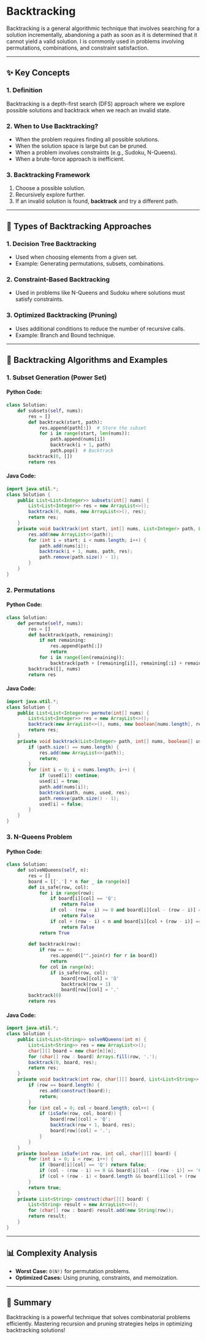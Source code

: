 
# Backtracking 

Backtracking is a general algorithmic technique that involves searching for a solution incrementally, abandoning a path as soon as it is determined that it cannot yield a valid solution. I  is commonly used in problems involving permutations, combinations, and constraint satisfaction.

---

## ✨ Key Concepts

### 1. **Definition**
Backtracking is a depth-first search (DFS) approach where we explore possible solutions and backtrack when we reach an invalid state.

### 2. **When to Use Backtracking?**
- When the problem requires finding all possible solutions.
- When the solution space is large but can be pruned.
- When a problem involves constraints (e.g., Sudoku, N-Queens).
- When a brute-force approach is inefficient.

### 3. **Backtracking Framework**
1. Choose a possible solution.
2. Recursively explore further.
3. If an invalid solution is found, **backtrack** and try a different path.

---

## 🌱 Types of Backtracking Approaches

### 1. **Decision Tree Backtracking**
   - Used when choosing elements from a given set.
   - Example: Generating permutations, subsets, combinations.

### 2. **Constraint-Based Backtracking**
   - Used in problems like N-Queens and Sudoku where solutions must satisfy constraints.
   
### 3. **Optimized Backtracking (Pruning)**
   - Uses additional conditions to reduce the number of recursive calls.
   - Example: Branch and Bound technique.

---

## 🌟 Backtracking Algorithms and Examples

### 1. **Subset Generation (Power Set)**
#### Python Code:
```python
class Solution:
    def subsets(self, nums):
        res = []
        def backtrack(start, path):
            res.append(path[:])  # Store the subset
            for i in range(start, len(nums)):
                path.append(nums[i])
                backtrack(i + 1, path)
                path.pop()  # Backtrack
        backtrack(0, [])
        return res
```

#### Java Code:
```java
import java.util.*;
class Solution {
    public List<List<Integer>> subsets(int[] nums) {
        List<List<Integer>> res = new ArrayList<>();
        backtrack(0, nums, new ArrayList<>(), res);
        return res;
    }
    private void backtrack(int start, int[] nums, List<Integer> path, List<List<Integer>> res) {
        res.add(new ArrayList<>(path));
        for (int i = start; i < nums.length; i++) {
            path.add(nums[i]);
            backtrack(i + 1, nums, path, res);
            path.remove(path.size() - 1);
        }
    }
}
```

### 2. **Permutations**
#### Python Code:
```python
class Solution:
    def permute(self, nums):
        res = []
        def backtrack(path, remaining):
            if not remaining:
                res.append(path[:])
                return
            for i in range(len(remaining)):
                backtrack(path + [remaining[i]], remaining[:i] + remaining[i+1:])
        backtrack([], nums)
        return res
```

#### Java Code:
```java
import java.util.*;
class Solution {
    public List<List<Integer>> permute(int[] nums) {
        List<List<Integer>> res = new ArrayList<>();
        backtrack(new ArrayList<>(), nums, new boolean[nums.length], res);
        return res;
    }
    private void backtrack(List<Integer> path, int[] nums, boolean[] used, List<List<Integer>> res) {
        if (path.size() == nums.length) {
            res.add(new ArrayList<>(path));
            return;
        }
        for (int i = 0; i < nums.length; i++) {
            if (used[i]) continue;
            used[i] = true;
            path.add(nums[i]);
            backtrack(path, nums, used, res);
            path.remove(path.size() - 1);
            used[i] = false;
        }
    }
}
```

### 3. **N-Queens Problem**
#### Python Code:
```python
class Solution:
    def solveNQueens(self, n):
        res = []
        board = [['.'] * n for _ in range(n)]
        def is_safe(row, col):
            for i in range(row):
                if board[i][col] == 'Q':
                    return False
                if col - (row - i) >= 0 and board[i][col - (row - i)] == 'Q':
                    return False
                if col + (row - i) < n and board[i][col + (row - i)] == 'Q':
                    return False
            return True
        
        def backtrack(row):
            if row == n:
                res.append(["".join(r) for r in board])
                return
            for col in range(n):
                if is_safe(row, col):
                    board[row][col] = 'Q'
                    backtrack(row + 1)
                    board[row][col] = '.'
        backtrack(0)
        return res
```

#### Java Code:
```java
import java.util.*;
class Solution {
    public List<List<String>> solveNQueens(int n) {
        List<List<String>> res = new ArrayList<>();
        char[][] board = new char[n][n];
        for (char[] row : board) Arrays.fill(row, '.');
        backtrack(0, board, res);
        return res;
    }
    private void backtrack(int row, char[][] board, List<List<String>> res) {
        if (row == board.length) {
            res.add(construct(board));
            return;
        }
        for (int col = 0; col < board.length; col++) {
            if (isSafe(row, col, board)) {
                board[row][col] = 'Q';
                backtrack(row + 1, board, res);
                board[row][col] = '.';
            }
        }
    }
    private boolean isSafe(int row, int col, char[][] board) {
        for (int i = 0; i < row; i++) {
            if (board[i][col] == 'Q') return false;
            if (col - (row - i) >= 0 && board[i][col - (row - i)] == 'Q') return false;
            if (col + (row - i) < board.length && board[i][col + (row - i)] == 'Q') return false;
        }
        return true;
    }
    private List<String> construct(char[][] board) {
        List<String> result = new ArrayList<>();
        for (char[] row : board) result.add(new String(row));
        return result;
    }
}
```

---

## 📊 Complexity Analysis
- **Worst Case:** `O(N!)` for permutation problems.
- **Optimized Cases:** Using pruning, constraints, and memoization.

---

## 🚀 Summary
Backtracking is a powerful technique that solves combinatorial problems efficiently. Mastering recursion and pruning strategies helps in optimizing backtracking solutions!

